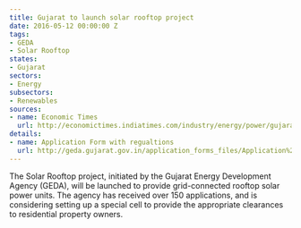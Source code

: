 ```yaml
---
title: Gujarat to launch solar rooftop project
date: 2016-05-12 00:00:00 Z
tags:
- GEDA
- Solar Rooftop
states:
- Gujarat
sectors:
- Energy
subsectors:
- Renewables
sources:
- name: Economic Times
  url: http://economictimes.indiatimes.com/industry/energy/power/gujarat-government-to-kick-start-solar-rooftop-project-for-citizens/articleshow/52183146.cms
details:
- name: Application Form with regualtions
  url: http://geda.gujarat.gov.in/application_forms_files/Application%20form%20for%20registration%20of%20Solar%20Power-Rooftp%20project.pdf
---
```


The Solar Rooftop project, initiated by the Gujarat Energy Development Agency (GEDA), will be launched to provide grid-connected rooftop solar power units. The agency has received over 150 applications, and is considering setting up a special cell to provide the appropriate clearances to residential property owners.
